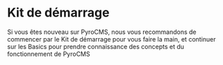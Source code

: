 # Kit de démarrage

Si vous êtes nouveau sur PyroCMS, nous vous recommandons de commencer par le Kit de démarrage pour vous faire la main, et continuer sur les Basics pour prendre connaissance des concepts et du fonctionnement de PyroCMS